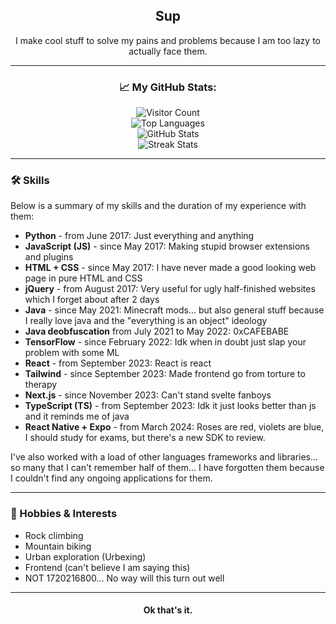 <h2 align="center">Sup</h2>
<p align="center">I make cool stuff to solve my pains and problems because I am too lazy to actually face them.</p>

---

<h3 align="center">📈 My GitHub Stats:</h3>

<p align="center">
  <img src="https://komarev.com/ghpvc/?username=Kopamed&color=0CCCCC" alt="Visitor Count">
  <br>
  <img src="https://github-readme-stats.vercel.app/api/top-langs/?username=Kopamed&layout=compact&theme=radical" alt="Top Languages">
  <br>
  <img src="https://github-readme-stats.vercel.app/api?username=Kopamed&show_icons=true&theme=radical" alt="GitHub Stats">
  <br>
  <img src="https://github-readme-streak-stats.herokuapp.com/?user=Kopamed" alt="Streak Stats">
</p>

---

### 🛠️ Skills
Below is a summary of my skills and the duration of my experience with them:

- **Python** - from June 2017: Just everything and anything
- **JavaScript (JS)** - since May 2017: Making stupid browser extensions and plugins
- **HTML + CSS** - since May 2017: I have never made a good looking web page in pure HTML and CSS
- **jQuery** - from August 2017: Very useful for ugly half-finished websites which I forget about after 2 days
- **Java** - since May 2021: Minecraft mods... but also general stuff because I really love java and the "everything is an object" ideology
- **Java deobfuscation** from July 2021 to May 2022: 0xCAFEBABE
- **TensorFlow** - since February 2022: Idk when in doubt just slap your problem with some ML
- **React** - from September 2023: React is react
- **Tailwind** - since September 2023: Made frontend go from torture to therapy
- **Next.js** - since November 2023: Can't stand svelte fanboys
- **TypeScript (TS)** - from September 2023: Idk it just looks better than js and it reminds me of java
- **React Native + Expo** - from March 2024: Roses are red, violets are blue, I should study for exams, but there's a new SDK to review.

I've also worked with a load of other languages frameworks and libraries... so many that I can't remember half of them... I have forgotten them because I couldn't find any ongoing applications for them.

---

### 🌱 Hobbies & Interests
- Rock climbing
- Mountain biking
- Urban exploration (Urbexing)
- Frontend (can't believe I am saying this)
- NOT 1720216800... No way will this turn out well
---

<h4 align="center">Ok that's it.</h4>
